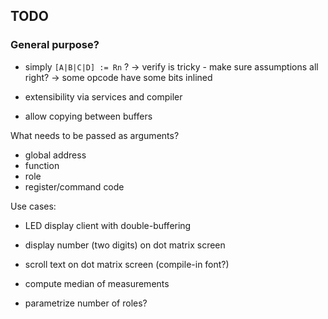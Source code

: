 ## TODO

### General purpose?

* simply `[A|B|C|D] := Rn` ?
  -> verify is tricky - make sure assumptions all right?
  -> some opcode have some bits inlined

* extensibility via services and compiler
* allow copying between buffers

What needs to be passed as arguments?
* global address
* function
* role
* register/command code

Use cases:
* LED display client with double-buffering
* display number (two digits) on dot matrix screen
* scroll text on dot matrix screen (compile-in font?)
* compute median of measurements

* parametrize number of roles?

